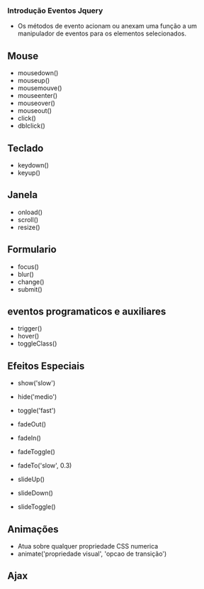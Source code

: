 ### Introdução Eventos Jquery

- Os métodos de evento acionam ou anexam uma função a um manipulador de eventos para os elementos selecionados.

<!-- Eventos -->

## Mouse
- mousedown()
- mouseup()
- mousemouve()
- mouseenter()
- mouseover()
- mouseout()
- click()
- dblclick()

## Teclado
- keydown()
- keyup()

## Janela
- onload()
- scroll()
- resize()

## Formulario
- focus()
- blur()
- change()
- submit()

## eventos programaticos e auxiliares
- trigger()
- hover()
- toggleClass()

## Efeitos Especiais
- show('slow')
- hide('medio')
- toggle('fast')

- fadeOut()
- fadeIn()
- fadeToggle()
- fadeTo('slow', 0.3)

- slideUp()
- slideDown()
- slideToggle()

## Animações
- Atua sobre qualquer propriedade CSS numerica
- animate('propriedade visual', 'opcao de transição')

## Ajax